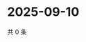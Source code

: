 # 2025-09-10

共 0 条

<!-- BEGIN ZHIHUVIDEO -->
<!-- 最后更新时间 Wed Sep 10 2025 18:11:36 GMT+0800 (China Standard Time) -->

<!-- END ZHIHUVIDEO -->
